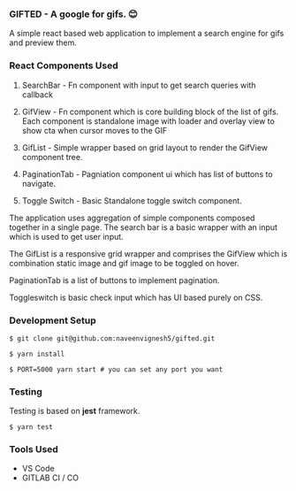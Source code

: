 ### GIFTED - A google for gifs. :blush:

A simple react based web application to implement a search engine for gifs and preview them.

### React Components Used

1. SearchBar - Fn component with input to get search queries with callback
   
2. GifView - Fn component which is core building block of the list of gifs. Each component is standalone image with loader and overlay view to show cta when cursor moves to the GIF
   
3. GifList - Simple wrapper based on grid layout to render the GifView component tree.

4. PaginationTab - Pagniation component ui which has list of buttons to navigate.
   
5. Toggle Switch - Basic Standalone toggle switch component.
   
The application uses aggregation of simple components composed together in a single page. The search bar is a basic wrapper with an input which is used to get user input.

The GifList is a responsive grid wrapper and comprises the GifView which is combination static image and gif image to be toggled on hover.

PaginationTab is a list of buttons to implement pagination.

Toggleswitch is basic check input which has UI based purely on CSS.

### Development Setup

```shell
$ git clone git@github.com:naveenvignesh5/gifted.git

$ yarn install

$ PORT=5000 yarn start # you can set any port you want
```

### Testing

Testing is based on **jest** framework.

```shell
$ yarn test
```

### Tools Used

* VS Code
* GITLAB CI / CO
